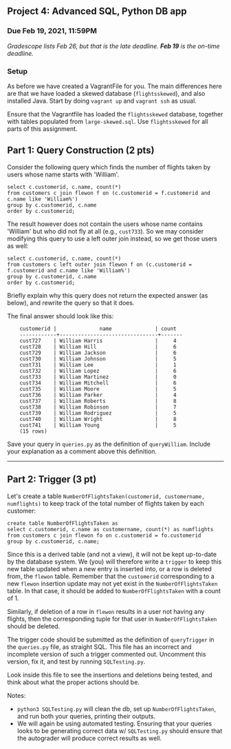 ## Project 4: Advanced SQL, Python DB app
### Due Feb 19, 2021, 11:59PM

*Gradescope lists Feb 26, but that is the late deadline. **Feb 19** is the on-time deadline.*

### Setup

As before we have created a VagrantFile for you. The main differences here are that we have loaded a skewed database (`flightsskewed`), and also installed Java. Start by doing `vagrant up` and `vagrant ssh` as usual.

Ensure that the Vagrantfile has loaded
the `flightsskewed` database, together with tables populated from  `large-skewed.sql`. Use
`flightsskewed` for all parts of this assignment.

## Part 1: Query Construction (2 pts)

Consider the following query which finds the number of flights
  taken by users whose name starts with 'William'.

```
select c.customerid, c.name, count(*)
from customers c join flewon f on (c.customerid = f.customerid and c.name like 'William%')
group by c.customerid, c.name
order by c.customerid;
```

The result however does not contain the users whose name contains 'William' but who did
not fly at all (e.g., `cust733`). So we may consider
modifying this query to use a left outer join instead, so we get those users as well:

```
select c.customerid, c.name, count(*)
from customers c left outer join flewon f on (c.customerid = f.customerid and c.name like 'William%')
group by c.customerid, c.name
order by c.customerid;
```

Briefly explain why this query does not return the expected answer (as below), and rewrite the query so that it does.

The final answer should look like this:
```
	customerid |              name              | count
	------------+--------------------------------+-------
	cust727    | William Harris                 |     4
	cust728    | William Hill                   |     6
	cust729    | William Jackson                |     6
	cust730    | William Johnson                |     5
	cust731    | William Lee                    |     1
	cust732    | William Lopez                  |     6
	cust733    | William Martinez               |     0
	cust734    | William Mitchell               |     6
	cust735    | William Moore                  |     5
	cust736    | William Parker                 |     4
	cust737    | William Roberts                |     8
	cust738    | William Robinson               |     7
	cust739    | William Rodriguez              |     5
	cust740    | William Wright                 |     8
	cust741    | William Young                  |     5
	(15 rows)
```

Save your query in  `queries.py` as the definition of `queryWilliam`.
Include your explanation as a comment above this definition.

---
## Part 2: Trigger (3 pt)

Let's create a table `NumberOfFlightsTaken(customerid, customername,
numflights)` to keep track of the total number of flights taken by each
customer:
```
create table NumberOfFlightsTaken as
select c.customerid, c.name as customername, count(*) as numflights
from customers c join flewon fo on c.customerid = fo.customerid
group by c.customerid, c.name;
```

Since this is a derived table (and not a view), it will not be kept
up-to-date by the database system.  We (you) will therefore
write a `trigger` to keep this new table updated when a new entry is inserted
into, or a row is deleted from, the `flewon` table. Remember that the `customerid`
corresponding to a new `flewon` insertion update may not yet exist in the
`NumberOfFlightsTaken` table. In that case, it should be added to `NumberOfFlightsTaken`
with a count of 1. 

Similarly, if deletion of a row in `flewon`
results in a user not having any flights, then the corresponding tuple for
that user in `NumberOfFlightsTaken` should be deleted. 

The trigger code should be submitted as the definition of `queryTrigger` in
the `queries.py` file, as straight SQL. This file has an incorrect and
incomplete version of such a trigger commented out. Uncomment this version,
fix it, and test by running `SQLTesting.py`. 

Look inside this file to see
the insertions and deletions being tested, and think about what the proper
actions should be.

Notes:
- `python3 SQLTesting.py` will clean the db, set up `NumberOfFlightsTaken`,
  and run both your queries, printing their outputs.
- We will again be using automated testing. Ensuring that your queries looks to
  be generating correct data w/ `SQLTesting.py` should ensure that the
  autograder will produce correct results as well.

